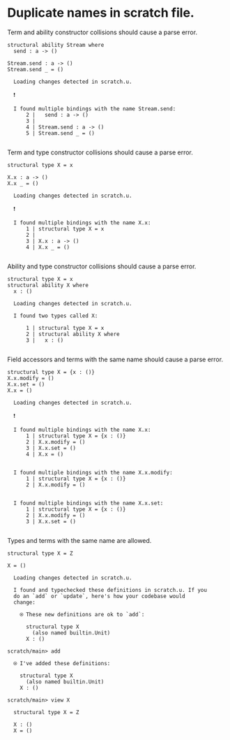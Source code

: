# Duplicate names in scratch file.

Term and ability constructor collisions should cause a parse error.

``` unison :error
structural ability Stream where
  send : a -> ()

Stream.send : a -> ()
Stream.send _ = ()
```

``` ucm
  Loading changes detected in scratch.u.

  ❗️
  
  I found multiple bindings with the name Stream.send:
      2 |   send : a -> ()
      3 | 
      4 | Stream.send : a -> ()
      5 | Stream.send _ = ()
  

```

Term and type constructor collisions should cause a parse error.

``` unison :error
structural type X = x

X.x : a -> ()
X.x _ = ()
```

``` ucm
  Loading changes detected in scratch.u.

  ❗️
  
  I found multiple bindings with the name X.x:
      1 | structural type X = x
      2 | 
      3 | X.x : a -> ()
      4 | X.x _ = ()
  

```

Ability and type constructor collisions should cause a parse error.

``` unison :error
structural type X = x
structural ability X where
  x : ()
```

``` ucm
  Loading changes detected in scratch.u.

  I found two types called X:
  
      1 | structural type X = x
      2 | structural ability X where
      3 |   x : ()
  

```

Field accessors and terms with the same name should cause a parse error.

``` unison :error
structural type X = {x : ()}
X.x.modify = ()
X.x.set = ()
X.x = ()
```

``` ucm
  Loading changes detected in scratch.u.

  ❗️
  
  I found multiple bindings with the name X.x:
      1 | structural type X = {x : ()}
      2 | X.x.modify = ()
      3 | X.x.set = ()
      4 | X.x = ()
  
  
  I found multiple bindings with the name X.x.modify:
      1 | structural type X = {x : ()}
      2 | X.x.modify = ()
  
  
  I found multiple bindings with the name X.x.set:
      1 | structural type X = {x : ()}
      2 | X.x.modify = ()
      3 | X.x.set = ()
  

```

Types and terms with the same name are allowed.

``` unison
structural type X = Z

X = ()
```

``` ucm
  Loading changes detected in scratch.u.

  I found and typechecked these definitions in scratch.u. If you
  do an `add` or `update`, here's how your codebase would
  change:
  
    ⍟ These new definitions are ok to `add`:
    
      structural type X
        (also named builtin.Unit)
      X : ()

```

``` ucm
scratch/main> add

  ⍟ I've added these definitions:
  
    structural type X
      (also named builtin.Unit)
    X : ()

scratch/main> view X

  structural type X = Z
  
  X : ()
  X = ()

```
